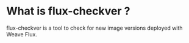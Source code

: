 # What is flux-checkver ?

flux-checkver is a tool to check for new image versions deployed with Weave Flux.
